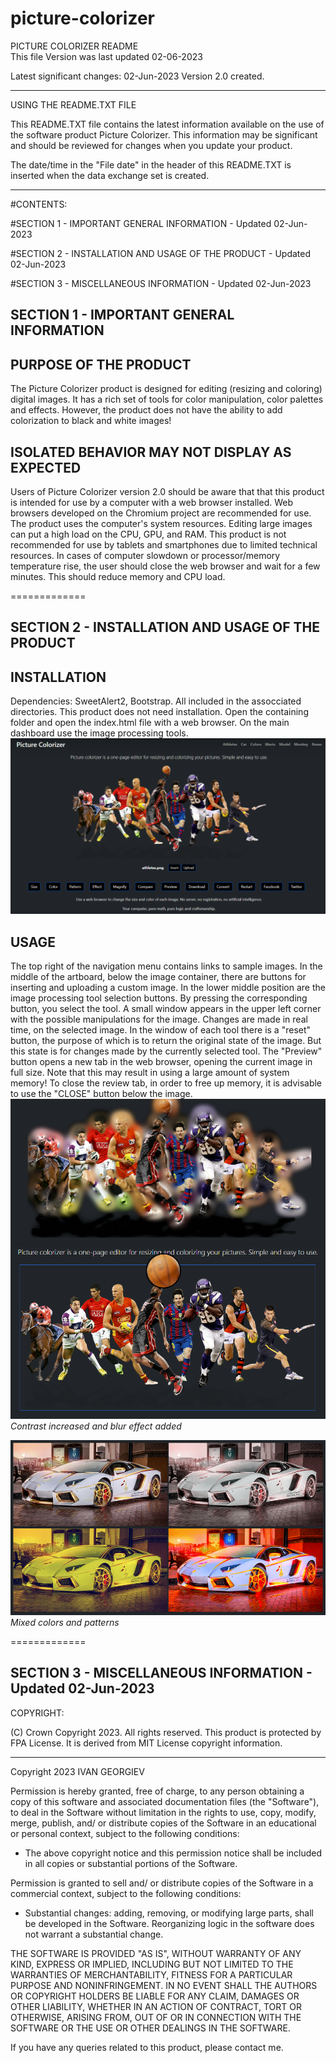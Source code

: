 # picture-colorizer
PICTURE COLORIZER README<br>
This file Version was last updated 02-06-2023

Latest significant changes:
02-Jun-2023  Version 2.0 created.


---------------------

USING THE README.TXT FILE

This README.TXT file contains the latest information available on the use of the software product Picture Colorizer.
This information may be significant and should be reviewed for changes when you update your product.


The date/time in the "File date" in the header of this README.TXT is inserted when the data exchange set is created.

---------------------

#CONTENTS:

#SECTION 1 - IMPORTANT GENERAL INFORMATION - Updated 02-Jun-2023

#SECTION 2 - INSTALLATION AND USAGE OF THE PRODUCT - Updated 02-Jun-2023

#SECTION 3 - MISCELLANEOUS INFORMATION - Updated 02-Jun-2023

SECTION 1 - IMPORTANT GENERAL INFORMATION
--------------------------------------- 


PURPOSE OF THE PRODUCT 
-----------------
The Picture Colorizer product is designed for editing (resizing and coloring) digital images.
It has a rich set of tools for color manipulation, color palettes and effects.
However, the product does not have the ability to add colorization to black and white images!


ISOLATED BEHAVIOR MAY NOT DISPLAY AS EXPECTED
-------------------------------------------
Users of Picture Colorizer version 2.0 should be aware that that this product is intended for use by a computer with a web browser installed.
Web browsers developed on the Chromium project are recommended for use. The product uses the computer's system resources.
Editing large images can put a high load on the CPU, GPU, and RAM.
This product is not recommended for use by tablets and smartphones due to limited technical resources.
In cases of computer slowdown or processor/memory temperature rise, the user should close the web browser and wait for a few minutes.
This should reduce memory and CPU load.


=============

SECTION 2 - INSTALLATION AND USAGE OF THE PRODUCT
--------------------------------------- 

INSTALLATION
---------------------

Dependencies: SweetAlert2, Bootstrap. All included in the assocciated directories.
This product does not need installation.
Open the containing folder and open the index.html file with a web browser.
On the main dashboard use the image processing tools.
![Picture Colorizer](https://raw.githubusercontent.com/igeorgiev2/picture-colorizer/main/cover.png)

USAGE
---------------------

The top right of the navigation menu contains links to sample images.
In the middle of the artboard, below the image container, there are buttons for inserting and uploading a custom image.
In the lower middle position are the image processing tool selection buttons.
By pressing the corresponding button, you select the tool. A small window appears in the upper left corner with the possible manipulations for the image.
Changes are made in real time, on the selected image. In the window of each tool there is a "reset" button, the purpose of which is to return the original state of the image. But this state is for changes made by the currently selected tool.
The "Preview" button opens a new tab in the web browser, opening the current image in full size. Note that this may result in using a large amount of system memory!
To close the review tab, in order to free up memory, it is advisable to use the "CLOSE" button below the image.
![Picture Colorizer](https://raw.githubusercontent.com/igeorgiev2/picture-colorizer/main/athletes_demo.png)
*Contrast increased and blur effect added*

![Picture Colorizer](https://raw.githubusercontent.com/igeorgiev2/picture-colorizer/main/car_demo.png)
*Mixed colors and patterns*

=============


SECTION 3 - MISCELLANEOUS INFORMATION - Updated 02-Jun-2023
----------------------------

COPYRIGHT:

(C) Crown Copyright 2023. All rights reserved. This product is protected by FPA License. It is derived from MIT License copyright information.

---------------------

Copyright 2023 IVAN GEORGIEV

Permission is hereby granted, free of charge, to any person obtaining a copy of this software and associated documentation files (the "Software"),
to deal in the Software without limitation in the rights to use, copy, modify, merge, publish, and/ or distribute copies of the Software in an educational or personal context,
subject to the following conditions: 

- The above copyright notice and this permission notice shall be included in all copies or substantial portions of the Software.

Permission is granted to sell and/ or distribute copies of the Software in a commercial context, subject to the following conditions:

- Substantial changes: adding, removing, or modifying large parts, shall be developed in the Software. Reorganizing logic in the software does not warrant a substantial change. 

THE SOFTWARE IS PROVIDED "AS IS", WITHOUT WARRANTY OF ANY KIND, EXPRESS OR IMPLIED, INCLUDING BUT NOT LIMITED TO THE WARRANTIES OF MERCHANTABILITY,
FITNESS FOR A PARTICULAR PURPOSE AND NONINFRINGEMENT. IN NO EVENT SHALL THE AUTHORS OR COPYRIGHT HOLDERS BE LIABLE FOR ANY CLAIM, DAMAGES OR OTHER LIABILITY,
WHETHER IN AN ACTION OF CONTRACT, TORT OR OTHERWISE, ARISING FROM, OUT OF OR IN CONNECTION WITH THE SOFTWARE OR THE USE OR OTHER DEALINGS IN THE SOFTWARE.

If you have any queries related to this product, please contact me.

